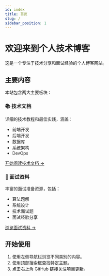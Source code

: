 ```yaml
---
id: index
title: 首页
slug: /
sidebar_position: 1
---
```


# 欢迎来到个人技术博客

这是一个专注于技术分享和面试经验的个人博客网站。

## 主要内容

本站包含两大主要板块：

### 📚 技术文档

详细的技术教程和最佳实践，涵盖：
- 前端开发
- 后端开发
- 数据库
- 系统架构
- DevOps

[开始阅读技术文档 →](./tech/intro)

### 📝 面试资料

丰富的面试准备资源，包括：
- 算法题解
- 系统设计
- 技术面试题
- 面试经验分享

[浏览面试资料 →](./interview/intro)

## 开始使用

1. 使用左侧导航栏浏览不同类别的内容。
2. 使用顶部搜索框查找特定主题。
3. 点击右上角 GitHub 链接关注项目更新。